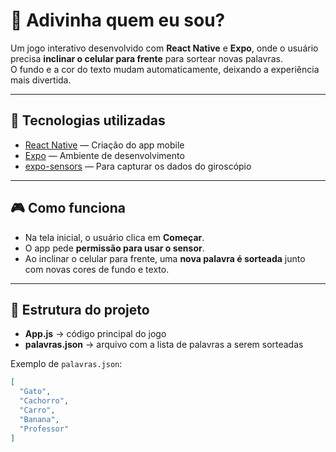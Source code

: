 # 📱 Adivinha quem eu sou?

Um jogo interativo desenvolvido com **React Native** e **Expo**, onde o usuário precisa **inclinar o celular para frente** para sortear novas palavras.  
O fundo e a cor do texto mudam automaticamente, deixando a experiência mais divertida.  

---

## 🚀 Tecnologias utilizadas
- [React Native](https://reactnative.dev/) — Criação do app mobile  
- [Expo](https://expo.dev/) — Ambiente de desenvolvimento  
- [expo-sensors](https://docs.expo.dev/versions/latest/sdk/sensors/) — Para capturar os dados do giroscópio  

---

## 🎮 Como funciona
- Na tela inicial, o usuário clica em **Começar**.  
- O app pede **permissão para usar o sensor**.  
- Ao inclinar o celular para frente, uma **nova palavra é sorteada** junto com novas cores de fundo e texto.  

---

## 📂 Estrutura do projeto
- **App.js** → código principal do jogo  
- **palavras.json** → arquivo com a lista de palavras a serem sorteadas  

Exemplo de `palavras.json`:
```json
[
  "Gato",
  "Cachorro",
  "Carro",
  "Banana",
  "Professor"
]
